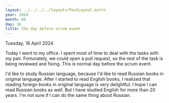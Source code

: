 ```yaml
---
layout: ../../../../layouts/PostLayout.astro
year: 2024
month: 04
day: 16
title: the day before scrum event
---
```


Tuesday, 16 April 2024

Today I went to my office. I spent most of time to deal with the tasks with my pair. Fortunately, we could open a pull request, so the rest of the task is being reviewed and fixing. This is normal day before the scrum event.

I'd like to study Russian language, because I'd like to read Russian books in original language. After I started to read English books, I realized that reading foreign books in original language is very delightful. I hope I can read Russian books as well. But I have studied English for more than 20 years. I'm not sure if I can do the same thing about Russian.